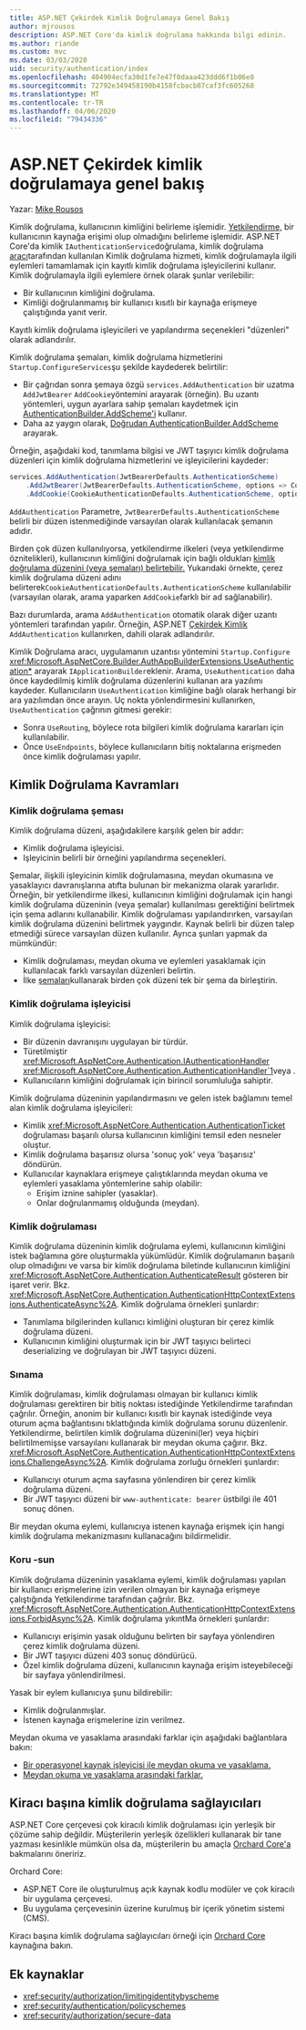 ```yaml
---
title: ASP.NET Çekirdek Kimlik Doğrulamaya Genel Bakış
author: mjrousos
description: ASP.NET Core'da kimlik doğrulama hakkında bilgi edinin.
ms.author: riande
ms.custom: mvc
ms.date: 03/03/2020
uid: security/authentication/index
ms.openlocfilehash: 404904ecfa30d1fe7e47f0daaa423ddd6f1b06e8
ms.sourcegitcommit: 72792e349458190b4158fcbacb87caf3fc605268
ms.translationtype: MT
ms.contentlocale: tr-TR
ms.lasthandoff: 04/06/2020
ms.locfileid: "79434336"
---
```

# <a name="overview-of-aspnet-core-authentication"></a>ASP.NET Çekirdek kimlik doğrulamaya genel bakış

Yazar: [Mike Rousos](https://github.com/mjrousos)

Kimlik doğrulama, kullanıcının kimliğini belirleme işlemidir. [Yetkilendirme,](xref:security/authorization/introduction) bir kullanıcının kaynağa erişimi olup olmadığını belirleme işlemidir. ASP.NET Core'da kimlik `IAuthenticationService`doğrulama, kimlik doğrulama [aracı](xref:fundamentals/middleware/index)tarafından kullanılan Kimlik doğrulama hizmeti, kimlik doğrulamayla ilgili eylemleri tamamlamak için kayıtlı kimlik doğrulama işleyicilerini kullanır. Kimlik doğrulamayla ilgili eylemlere örnek olarak şunlar verilebilir:

* Bir kullanıcının kimliğini doğrulama.
* Kimliği doğrulanmamış bir kullanıcı kısıtlı bir kaynağa erişmeye çalıştığında yanıt verir.

Kayıtlı kimlik doğrulama işleyicileri ve yapılandırma seçenekleri "düzenleri" olarak adlandırılır.

Kimlik doğrulama şemaları, kimlik doğrulama hizmetlerini `Startup.ConfigureServices`şu şekilde kaydederek belirtilir:

* Bir çağrıdan sonra şemaya özgü `services.AddAuthentication` bir uzatma `AddJwtBearer` `AddCookie`yöntemini arayarak (örneğin). Bu uzantı yöntemleri, uygun ayarlara sahip şemaları kaydetmek için [AuthenticationBuilder.AddScheme'i](xref:Microsoft.AspNetCore.Authentication.AuthenticationBuilder.AddScheme*) kullanır.
* Daha az yaygın olarak, [Doğrudan AuthenticationBuilder.AddScheme](xref:Microsoft.AspNetCore.Authentication.AuthenticationBuilder.AddScheme*) arayarak.

Örneğin, aşağıdaki kod, tanımlama bilgisi ve JWT taşıyıcı kimlik doğrulama düzenleri için kimlik doğrulama hizmetlerini ve işleyicilerini kaydeder:

```csharp
services.AddAuthentication(JwtBearerDefaults.AuthenticationScheme)
    .AddJwtBearer(JwtBearerDefaults.AuthenticationScheme, options => Configuration.Bind("JwtSettings", options))
    .AddCookie(CookieAuthenticationDefaults.AuthenticationScheme, options => Configuration.Bind("CookieSettings", options));
```

`AddAuthentication` Parametre, `JwtBearerDefaults.AuthenticationScheme` belirli bir düzen istenmediğinde varsayılan olarak kullanılacak şemanın adıdır.

Birden çok düzen kullanılıyorsa, yetkilendirme ilkeleri (veya yetkilendirme öznitelikleri), kullanıcının kimliğini doğrulamak için bağlı oldukları [kimlik doğrulama düzenini (veya şemaları) belirtebilir.](xref:security/authorization/limitingidentitybyscheme) Yukarıdaki örnekte, çerez kimlik doğrulama düzeni adını belirterek`CookieAuthenticationDefaults.AuthenticationScheme` kullanılabilir (varsayılan olarak, arama yaparken `AddCookie`farklı bir ad sağlanabilir).

Bazı durumlarda, arama `AddAuthentication` otomatik olarak diğer uzantı yöntemleri tarafından yapılır. Örneğin, ASP.NET [Çekirdek Kimlik](xref:security/authentication/identity) `AddAuthentication` kullanırken, dahili olarak adlandırılır.

Kimlik Doğrulama aracı, uygulamanın uzantısı yöntemini `Startup.Configure` <xref:Microsoft.AspNetCore.Builder.AuthAppBuilderExtensions.UseAuthentication*> arayarak `IApplicationBuilder`eklenir. Arama, `UseAuthentication` daha önce kaydedilmiş kimlik doğrulama düzenlerini kullanan ara yazılımı kaydeder. Kullanıcıların `UseAuthentication` kimliğine bağlı olarak herhangi bir ara yazılımdan önce arayın. Uç nokta yönlendirmesini kullanırken, `UseAuthentication` çağrının gitmesi gerekir:

* Sonra `UseRouting`, böylece rota bilgileri kimlik doğrulama kararları için kullanılabilir.
* Önce `UseEndpoints`, böylece kullanıcıların bitiş noktalarına erişmeden önce kimlik doğrulaması yapılır.

## <a name="authentication-concepts"></a>Kimlik Doğrulama Kavramları

### <a name="authentication-scheme"></a>Kimlik doğrulama şeması

Kimlik doğrulama düzeni, aşağıdakilere karşılık gelen bir addır:

* Kimlik doğrulama işleyicisi.
* Işleyicinin belirli bir örneğini yapılandırma seçenekleri.

Şemalar, ilişkili işleyicinin kimlik doğrulamasına, meydan okumasına ve yasaklayıcı davranışlarına atıfta bulunan bir mekanizma olarak yararlıdır. Örneğin, bir yetkilendirme ilkesi, kullanıcının kimliğini doğrulamak için hangi kimlik doğrulama düzeninin (veya şemalar) kullanılması gerektiğini belirtmek için şema adlarını kullanabilir. Kimlik doğrulaması yapılandırırken, varsayılan kimlik doğrulama düzenini belirtmek yaygındır. Kaynak belirli bir düzen talep etmediği sürece varsayılan düzen kullanılır. Ayrıca şunları yapmak da mümkündür:

* Kimlik doğrulaması, meydan okuma ve eylemleri yasaklamak için kullanılacak farklı varsayılan düzenleri belirtin.
* İlke [şemaları](xref:security/authentication/policyschemes)kullanarak birden çok düzeni tek bir şema da birleştirin.

### <a name="authentication-handler"></a>Kimlik doğrulama işleyicisi

Kimlik doğrulama işleyicisi:

* Bir düzenin davranışını uygulayan bir türdür.
* Türetilmiştir <xref:Microsoft.AspNetCore.Authentication.IAuthenticationHandler> <xref:Microsoft.AspNetCore.Authentication.AuthenticationHandler`1>veya .
* Kullanıcıların kimliğini doğrulamak için birincil sorumluluğa sahiptir.

Kimlik doğrulama düzeninin yapılandırmasını ve gelen istek bağlamını temel alan kimlik doğrulama işleyicileri:

* Kimlik <xref:Microsoft.AspNetCore.Authentication.AuthenticationTicket> doğrulaması başarılı olursa kullanıcının kimliğini temsil eden nesneler oluştur.
* Kimlik doğrulama başarısız olursa 'sonuç yok' veya 'başarısız' döndürün.
* Kullanıcılar kaynaklara erişmeye çalıştıklarında meydan okuma ve eylemleri yasaklama yöntemlerine sahip olabilir:
  * Erişim iznine sahipler (yasaklar).
  * Onlar doğrulanmamış olduğunda (meydan).

### <a name="authenticate"></a>Kimlik doğrulaması

Kimlik doğrulama düzeninin kimlik doğrulama eylemi, kullanıcının kimliğini istek bağlamına göre oluşturmakla yükümlüdür. Kimlik doğrulamanın başarılı olup olmadığını ve varsa bir kimlik doğrulama biletinde kullanıcının kimliğini <xref:Microsoft.AspNetCore.Authentication.AuthenticateResult> gösteren bir işaret verir. Bkz. <xref:Microsoft.AspNetCore.Authentication.AuthenticationHttpContextExtensions.AuthenticateAsync%2A>. Kimlik doğrulama örnekleri şunlardır:

* Tanımlama bilgilerinden kullanıcı kimliğini oluşturan bir çerez kimlik doğrulama düzeni.
* Kullanıcının kimliğini oluşturmak için bir JWT taşıyıcı belirteci deserializing ve doğrulayan bir JWT taşıyıcı düzeni.

### <a name="challenge"></a>Sınama

Kimlik doğrulaması, kimlik doğrulaması olmayan bir kullanıcı kimlik doğrulaması gerektiren bir bitiş noktası istediğinde Yetkilendirme tarafından çağrılır. Örneğin, anonim bir kullanıcı kısıtlı bir kaynak istediğinde veya oturum açma bağlantısını tıklattığında kimlik doğrulama sorunu düzenlenir. Yetkilendirme, belirtilen kimlik doğrulama düzenini(ler) veya hiçbiri belirtilmemişse varsayılanı kullanarak bir meydan okuma çağırır. Bkz. <xref:Microsoft.AspNetCore.Authentication.AuthenticationHttpContextExtensions.ChallengeAsync%2A>. Kimlik doğrulama zorluğu örnekleri şunlardır:

* Kullanıcıyı oturum açma sayfasına yönlendiren bir çerez kimlik doğrulama düzeni.
* Bir JWT taşıyıcı düzeni bir `www-authenticate: bearer` üstbilgi ile 401 sonuç dönen.

Bir meydan okuma eylemi, kullanıcıya istenen kaynağa erişmek için hangi kimlik doğrulama mekanizmasını kullanacağını bildirmelidir.

### <a name="forbid"></a>Koru -sun

Kimlik doğrulama düzeninin yasaklama eylemi, kimlik doğrulaması yapılan bir kullanıcı erişmelerine izin verilen olmayan bir kaynağa erişmeye çalıştığında Yetkilendirme tarafından çağrılır. Bkz. <xref:Microsoft.AspNetCore.Authentication.AuthenticationHttpContextExtensions.ForbidAsync%2A>. Kimlik doğrulama yıkıntMa örnekleri şunlardır:
* Kullanıcıyı erişimin yasak olduğunu belirten bir sayfaya yönlendiren çerez kimlik doğrulama düzeni.
* Bir JWT taşıyıcı düzeni 403 sonuç döndürücü.
* Özel kimlik doğrulama düzeni, kullanıcının kaynağa erişim isteyebileceği bir sayfaya yönlendirilmesi.

Yasak bir eylem kullanıcıya şunu bildirebilir:

* Kimlik doğrulanmışlar.
* İstenen kaynağa erişmelerine izin verilmez.

Meydan okuma ve yasaklama arasındaki farklar için aşağıdaki bağlantılara bakın:

* [Bir operasyonel kaynak işleyicisi ile meydan okuma ve yasaklama.](xref:security/authorization/resourcebased#challenge-and-forbid-with-an-operational-resource-handler)
* [Meydan okuma ve yasaklama arasındaki farklar.](xref:security/authorization/secure-data#challenge)

## <a name="authentication-providers-per-tenant"></a>Kiracı başına kimlik doğrulama sağlayıcıları

ASP.NET Core çerçevesi çok kiracılı kimlik doğrulaması için yerleşik bir çözüme sahip değildir.
Müşterilerin yerleşik özellikleri kullanarak bir tane yazması kesinlikle mümkün olsa da, müşterilerin bu amaçla [Orchard Core'a](https://www.orchardcore.net/) bakmalarını öneririz.

Orchard Core:

* ASP.NET Core ile oluşturulmuş açık kaynak kodlu modüler ve çok kiracılı bir uygulama çerçevesi.
* Bu uygulama çerçevesinin üzerine kurulmuş bir içerik yönetim sistemi (CMS).

Kiracı başına kimlik doğrulama sağlayıcıları örneği için [Orchard Core](https://github.com/OrchardCMS/OrchardCore) kaynağına bakın.

## <a name="additional-resources"></a>Ek kaynaklar

* <xref:security/authorization/limitingidentitybyscheme>
* <xref:security/authentication/policyschemes>
* <xref:security/authorization/secure-data>
